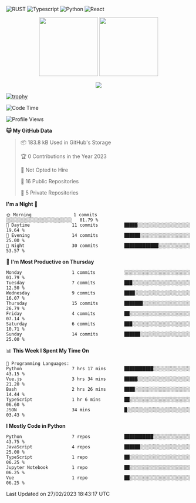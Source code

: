 ![RUST](https://img.shields.io/badge/-Rust-141414?style=flat&logo=rust)
![Typescript](https://img.shields.io/badge/-Typescript-141414?style=flat&logo=typescript)
![Python](https://img.shields.io/badge/-Python-141414?style=flat&logo=python)
![React](https://img.shields.io/badge/-React-141414?style=flat&logo=react)

<p align="center">
  <img height="160" src="https://github-readme-stats.vercel.app/api/top-langs/?username=k4zam1&theme=dracula&hide=html,css,dockerfile,shell,ejs,stylus,javascript&count_private=true&show_icons=true&hide_border=true&layout=compact"/>
  <img height="160" src="https://github-readme-stats.vercel.app/api?username=k4zam1&count_private=true&show_icons=true&theme=dracula&include_all_commits=true&hide_border=true"/>
</p>
<p align="center">
<img src="https://activity-graph.herokuapp.com/graph?username=k4zam1&theme=dracula"/>
</p>

[![trophy](https://github-profile-trophy.vercel.app/?username=k4zam1)](https://github.com/ryo-ma/github-profile-trophy)

<!--START_SECTION:waka-->
![Code Time](http://img.shields.io/badge/Code%20Time-473%20hrs%2015%20mins-blue)

![Profile Views](http://img.shields.io/badge/Profile%20Views-0-blue)

**🐱 My GitHub Data** 

> 📦 183.8 kB Used in GitHub's Storage 
 > 
> 🏆 0 Contributions in the Year 2023
 > 
> 🚫 Not Opted to Hire
 > 
> 📜 16 Public Repositories 
 > 
> 🔑 5 Private Repositories 
 > 
**I'm a Night 🦉** 

```text
🌞 Morning                1 commits           ░░░░░░░░░░░░░░░░░░░░░░░░░   01.79 % 
🌆 Daytime                11 commits          █████░░░░░░░░░░░░░░░░░░░░   19.64 % 
🌃 Evening                14 commits          ██████░░░░░░░░░░░░░░░░░░░   25.00 % 
🌙 Night                  30 commits          █████████████░░░░░░░░░░░░   53.57 % 
```
📅 **I'm Most Productive on Thursday** 

```text
Monday                   1 commits           ░░░░░░░░░░░░░░░░░░░░░░░░░   01.79 % 
Tuesday                  7 commits           ███░░░░░░░░░░░░░░░░░░░░░░   12.50 % 
Wednesday                9 commits           ████░░░░░░░░░░░░░░░░░░░░░   16.07 % 
Thursday                 15 commits          ███████░░░░░░░░░░░░░░░░░░   26.79 % 
Friday                   4 commits           ██░░░░░░░░░░░░░░░░░░░░░░░   07.14 % 
Saturday                 6 commits           ███░░░░░░░░░░░░░░░░░░░░░░   10.71 % 
Sunday                   14 commits          ██████░░░░░░░░░░░░░░░░░░░   25.00 % 
```


📊 **This Week I Spent My Time On** 

```text
💬 Programming Languages: 
Python                   7 hrs 17 mins       ███████████░░░░░░░░░░░░░░   43.15 % 
Vue.js                   3 hrs 34 mins       █████░░░░░░░░░░░░░░░░░░░░   21.20 % 
Bash                     2 hrs 26 mins       ████░░░░░░░░░░░░░░░░░░░░░   14.44 % 
TypeScript               1 hr 6 mins         ██░░░░░░░░░░░░░░░░░░░░░░░   06.60 % 
JSON                     34 mins             █░░░░░░░░░░░░░░░░░░░░░░░░   03.43 % 
```

**I Mostly Code in Python** 

```text
Python                   7 repos             ███████████░░░░░░░░░░░░░░   43.75 % 
JavaScript               4 repos             ██████░░░░░░░░░░░░░░░░░░░   25.00 % 
TypeScript               1 repo              ██░░░░░░░░░░░░░░░░░░░░░░░   06.25 % 
Jupyter Notebook         1 repo              ██░░░░░░░░░░░░░░░░░░░░░░░   06.25 % 
Vue                      1 repo              ██░░░░░░░░░░░░░░░░░░░░░░░   06.25 % 
```




 Last Updated on 27/02/2023 18:43:17 UTC
<!--END_SECTION:waka-->
